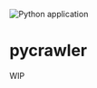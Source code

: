 ![Python application](https://github.com/cgloeckner/pycrawler/workflows/pycrawler/badge.svg?branch=master)

# pycrawler

WIP
